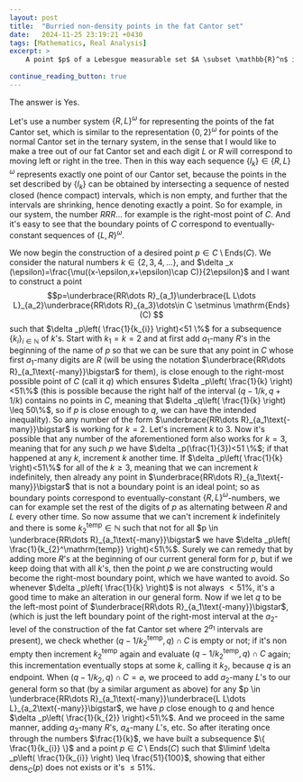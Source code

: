```yaml
---
layout: post
title:  "Burried non-density points in the fat Cantor set"
date:   2024-11-25 23:19:21 +0430
tags: [Mathematics, Real Analysis]
excerpt: >
    A point $p$ of a Lebesgue measurable set $A \subset \mathbb{R}^n$ is called the _Lebesgue density point of $A$_ if $\lim_{\epsilon \to 0} \frac{\mu(A \cap B(p,\epsilon))}{\mu(B(p,\epsilon))}=1$, i.e. in some sense $A$ takes 100% of the space about $p$. In general, if the limit above exists (regardless of whether it's equal to 1 or not), we call it's value the Lebesgue density of $A$ at $p$, denoted by $\mathrm{dens}_A(p)$. Fixing any Lebesgue measurable set $A$, there's a theorem called Lebesgue density theorem which states that for almost every $x \in \mathbb{R}$ we have either $\mathrm{dens}_A(x)=1$ or $\mathrm{dens}_A(x)=0$. The theorem looks reasonable if we think of simple shapes in space, for example if $A$ is a closed filled square in $\mathbb{R}^2$, then the interior points have density $1$ while the points in the complement have density 0, and the points on the boundary have measure density $\frac{1}{2}$, but the boundary of the square is a measure zero in $\mathbb{R}^2$. Restricting our attention to $\mathbb{R}$ and thinking about it for the favorite set in real analysis, Cantor set, it'll still make sense, because the Cantor set after all has measure zero itself, so those fractions are zero for all of the radii $\epsilon>0$ and point $x \in \mathbb{R}$. Now one might wonder to twist the situation more by thinking about the fat Cantor set $C$; where the set now has some mass in contrast with the Cantor set. Then how do the density and non-density points (i.e. points where that limit is either not equal to 1 or it doesn't exist) of $C$ look like? The fat Cantor set contains some easy to find Lebesgue non-density points: the boundary points of the open intervals that we remove at each step have density $\frac{1}{2}$, let such points in $C$ be denoted by $\mathrm{Ends}(C)$. __Now here's the question:__ Is there any point in $C \setminus \mathrm{Ends}(C)$ that is a non-density point of $C$? 
    
continue_reading_button: true
---
```


The answer is Yes. 

Let's use a number system $\{ R,L \}^\omega$ for representing the points of the fat Cantor set, which is similar to the representation $\{ 0,2 \}^\omega$ for points of the normal Cantor set in the ternary system, in the sense that I would like to make a tree out of our fat Cantor set and each digit $L$ or $R$ will correspond to moving left or right in the tree. Then in this way each sequence $\{ l_k \} \in \{ R,L \}^\omega$ represents exactly one point of our Cantor set, because the points in the set described by $\{ l_k \}$ can be obtained by intersecting a sequence of nested closed (hence compact) intervals, which is non empty, and further that the intervals are shrinking, hence denoting exactly a point. So for example, in our system, the number $R R R\dots$  for example is the right-most point of $C$. And it's easy to see that the boundary points of $C$ correspond to eventually-constant sequences of $\{ L,R \}^\omega$. 

We now begin the construction of a desired point $p \in C\setminus \mathrm{Ends}(C)$. We consider the natural numbers $k\in \{ 2,3,4, \dots \}$, and $\delta _x (\epsilon)=\frac{\mu((x-\epsilon,x+\epsilon)\cap C)}{2\epsilon}$ and I want to construct a point $$p=\underbrace{RR\dots R}_{a_1}\underbrace{L L\dots L}_{a_2}\underbrace{RR\dots R}_{a_3}\dots\in C \setminus \mathrm{Ends}(C) $$such that $\delta _p\left( \frac{1}{k_{i}} \right)<51 \%$ for a subsequence $\{ k_{i} \}_{i \in \mathbb{N}}$ of $k$'s. Start with $k_{1}=k=2$ and at first add $a_1$-many $R$'s in the beginning of the name of $p$ so that we can be sure that any point in $C$ whose first $a_1$-many digits are $R$ (will be using the notation $\underbrace{RR\dots R}_{a_1\text{-many}}\bigstar$ for them), is close enough to the right-most possible point of $C$ (call it $q$) which ensures $\delta _p\left( \frac{1}{k} \right)<51\%$ (this is possible because the right half of the interval $(q- 1 /k, q+ 1 /k)$ contains no points in $C$, meaning that $\delta _q\left( \frac{1}{k} \right) \leq 50\%$, so if $p$ is close enough to $q$, we can have the intended inequality). So any number of the form $\underbrace{RR\dots R}_{a_1\text{-many}}\bigstar$ is working for $k=2$. Let's increment $k$ to $3$. Now it's possible that any number of the aforementioned form also works for $k=3$, meaning that for any such $p$ we have $\delta _p(\frac{1}{3})<51 \%$; if that happened at any $k$, increment $k$ another time. If $\delta _p\left( \frac{1}{k} \right)<51\%$ for all of the $k\geq {3}$, meaning that we can increment $k$ indefinitely, then already any point in $\underbrace{RR\dots R}_{a_1\text{-many}}\bigstar$ that is not a boundary point is an ideal point; so as boundary points correspond to eventually-constant $\{ R,L \}^\omega$-numbers, we can for example set the rest of the digits of $p$ as alternating between $R$ and $L$ every other time. So now assume that we can't increment $k$ indefinitely and there is some $k_{2}^\mathrm{temp} \in \mathbb{N}$ such that not for all $p \in \underbrace{RR\dots R}_{a_1\text{-many}}\bigstar$ we have $\delta _p\left( \frac{1}{k_{2}^\mathrm{temp}} \right)<51\%$. Surely we can remedy that by adding more $R$'s at the beginning of our current general form for $p$, but if we keep doing that with all $k$'s, then the point $p$ we are constructing would become the right-most boundary point, which we have wanted to avoid. So whenever $\delta _p\left( \frac{1}{k} \right)$ is not always $<51\%$, it's a good time to make an alteration in our general form. Now if we let $q$ to be the left-most point of $\underbrace{RR\dots R}_{a_1\text{-many}}\bigstar$, (which is just the left boundary point of the right-most interval at the $a_2$-level of the construction of the fat Cantor set where $2^{a_1}$ intervals are present), we check whether $(q-1 /k_{2}^\mathrm{temp}, q)\cap C$ is empty or not; if it's non empty then increment $k_{2}^\mathrm{temp}$ again and evaluate $(q-1 /k_{2}^\mathrm{temp}, q)\cap C$ again; this incrementation eventually stops at some $k$, calling it $k_{2}$, because $q$ is an endpoint. When $(q-1 /k_{2}, q)\cap C = \varnothing$, we proceed to add $a_2$-many $L$'s to our general form so that (by a similar argument as above) for any $p \in \underbrace{RR\dots R}_{a_1\text{-many}}\underbrace{L L\dots L}_{a_2\text{-many}}\bigstar$, we have $p$ close enough to $q$ and hence $\delta _p\left( \frac{1}{k_{2}} \right)<51\%$. And we proceed in the same manner, adding $a_3$-many $R$'s, $a_4$-many $L$'s, etc.
So after iterating once through the numbers $\frac{1}{k}$, we have built a subsequence $\{  \frac{1}{k_{i}}  \}$  and a point $p \in C\setminus\mathrm{Ends}(C)$ such that $\liminf \delta _p\left( \frac{1}{k_{i}} \right) \leq \frac{51}{100}$, showing that either $\mathrm{dens}_C(p)$ does not exists or it's $\leq 51\%$. 
